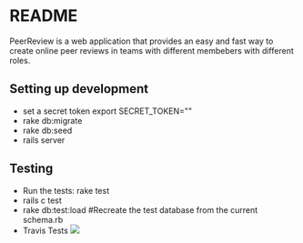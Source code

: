 README
==

PeerReview is a web application that provides an easy and fast way to create online peer reviews in teams with different membebers with different roles.

Setting up development
--
* set a secret token export SECRET_TOKEN="<secret>"
* rake db:migrate
* rake db:seed
* rails server

Testing
--
* Run the tests: rake test
* rails c test
* rake db:test:load #Recreate the test database from the current schema.rb
* Travis Tests ![](https://api.travis-ci.org/adcloud/peerreview.png)
